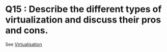 # Q15 : Describe the different types of virtualization and discuss their pros and cons.

See [Virtualisation](../Notion/Concepts/Virtualisation.md)